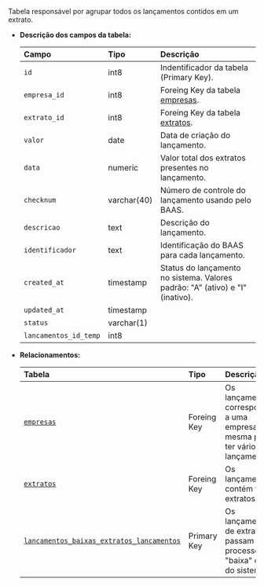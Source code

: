 Tabela responsável por agrupar todos os lançamentos contidos em um extrato.

- **Descrição dos campos da tabela:**

  | Campo                 | Tipo        | Descrição                                                                     |
  | :-------------------- | :---------- | :---------------------------------------------------------------------------- |
  | `id`                  | int8        | Indentificador da tabela (Primary Key).                                       |
  | `empresa_id`          | int8        | Foreing Key da tabela [empresas](#empresas).                                  |
  | `extrato_id`          | int8        | Foreing Key da tabela [extratos](#extratos).                                  |
  | `valor`               | date        | Data de criação do lançamento.                                                |
  | `data`                | numeric     | Valor total dos extratos presentes no lançamento.                             |
  | `checknum`            | varchar(40) | Número de controle do lançamento usando pelo BAAS.                            |
  | `descricao`           | text        | Descrição do lançamento.                                                      |
  | `identificador`       | text        | Identificação do BAAS para cada lançamento.                                   |
  | `created_at`          | timestamp   | Status do lançamento no sistema. Valores padrão: "A" (ativo) e "I" (inativo). |
  | `updated_at`          | timestamp   |                                                                               |
  | `status`              | varchar(1)  |                                                                               |
  | `lancamentos_id_temp` | int8        |                                                                               |
  
- **Relacionamentos:**

  | Tabela                      | Tipo                                                    | Descrição                                            |
  | :------------------------------------------------------------------------------------ | :---------- | :------------------------------------- |
  | [`empresas`](#empresas)                                                               | Foreing Key | Os lançamentos correspondem a uma empresa, e a mesma pode ter vários lançamentos. |
  | [`extratos`](#extratos)                                                               | Foreing Key | Os lançamentos contém vários extratos. |
  | [`lancamentos_baixas_extratos_lancamentos`](#lancamentos_baixas_extratos_lancamentos) | Primary Key | Os lançamentos de extratos passam pelo processo de "baixa" dentro do sistema. |